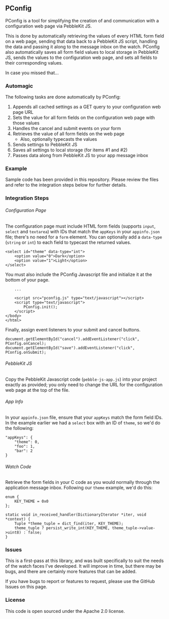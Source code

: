## PConfig

PConfig is a tool for simplifying the creation of and communication with a configuration web page via PebbleKit JS.

This is done by automatically retrieving the values of every HTML form field on a web page, sending that data back to a PebbleKit JS script, handling the data and passing it along to the message inbox on the watch. PConfig also automatically saves all form field values to local storage in PebbleKit JS, sends the values to the configuration web page, and sets all fields to their corresponding values.

In case you missed that...

### Automagic

The following tasks are done automatically by PConfig:

 1. Appends all cached settings as a GET query to your configuration web page URL
 2. Sets the value for all form fields on the configuration web page with those values
 3. Handles the cancel and submit events on your form
 4. Retrieves the value of all form fields on the web page
 	* Also, optionally typecasts the values
 5. Sends settings to PebbleKit JS
 6. Saves all settings to local storage (for items #1 and #2)
 7. Passes data along from PebbleKit JS to your app message inbox

### Example

Sample code has been provided in this repository. Please review the files and refer to the integration steps below for further details.

### Integration Steps

###### Configuration Page

The configuration page must include HTML form fields (supports `input`, `select` and `textarea`) with IDs that match the `appKeys` in your `appinfo.json` file; there's no need for a `form` element. You can optionally add a `data-type` (`string` or `int`) to each field to typecast the returned values.

	<select id="theme" data-type="int">
		<option value="0">Dark</option>
		<option value="1">Light</option>
	</select>

You must also include the PConfig Javascript file and initialize it at the bottom of your page.

		...
		
		<script src="pconfig.js" type="text/javascript"></script>
		<script type="text/javascript">
			PConfig.init();
		</script>
	</body>
	</html>

Finally, assign event listeners to your submit and cancel buttons.

	document.getElementById("cancel").addEventListener("click", PConfig.onCancel);
	document.getElementById("save").addEventListener("click", PConfig.onSubmit);

###### PebbleKit JS

Copy the PebbleKit Javascript code (`pebble-js-app.js`) into your project exactly as provided; you only need to change the URL for the configuration web page at the top of the file.

###### App Info

In your `appinfo.json` file, ensure that your `appKeys` match the form field IDs. In the example earlier we had a `select` box with an ID of `theme`, so we'd do the following:

	"appKeys": {
		"theme": 0,
		"foo": 1,
		"bar": 2
	}

###### Watch Code

Retrieve the form fields in your C code as you would normally through the application message inbox. Following our `theme` example, we'd do this:

	enum {
		KEY_THEME = 0x0
	};
	
	static void in_received_handler(DictionaryIterator *iter, void *context) {
		Tuple *theme_tuple = dict_find(iter, KEY_THEME);
		theme_tuple ? persist_write_int(KEY_THEME, theme_tuple->value->uint8) : false;
	}

### Issues

This is a first-pass at this library, and was built specifically to suit the needs of the watch faces I've developed. It will improve in time, but there may be bugs, and there are certainly more features that can be added.

If you have bugs to report or features to request, please use the GitHub Issues on this page.

### License

This code is open sourced under the Apache 2.0 license.